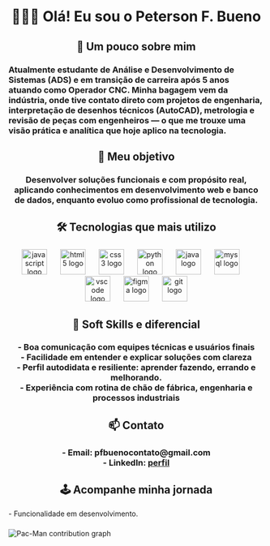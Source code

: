 <h1 align="center">👋🏽😊 Olá! Eu sou o Peterson F. Bueno</h1>

###

<h2 align="center">📖 Um pouco sobre mim</h2>

###

<h3 align="left">Atualmente estudante de Análise e Desenvolvimento de Sistemas (ADS) e em transição de carreira após 5 anos atuando como Operador CNC. Minha bagagem vem da indústria, onde tive contato direto com projetos de engenharia, interpretação de desenhos técnicos (AutoCAD), metrologia e revisão de peças com engenheiros — o que me trouxe uma visão prática e analítica que hoje aplico na tecnologia.</h3>

###

<h2 align="center">🎯 Meu objetivo</h2>

###

<h3 align="center">Desenvolver soluções  funcionais e com propósito real, aplicando conhecimentos em desenvolvimento web e banco de dados, enquanto evoluo como profissional de tecnologia.</h3>

###

<h2 align="center">🛠️ Tecnologias que mais utilizo</h2>

###

<div align="center">
  <img src="https://cdn.jsdelivr.net/gh/devicons/devicon/icons/javascript/javascript-original.svg" height="50" alt="javascript logo"  />
  <img width="18" />
  <img src="https://cdn.jsdelivr.net/gh/devicons/devicon/icons/html5/html5-original.svg" height="50" alt="html5 logo"  />
  <img width="18" />
  <img src="https://cdn.jsdelivr.net/gh/devicons/devicon/icons/css3/css3-original.svg" height="50" alt="css3 logo"  />
  <img width="18" />
  <img src="https://cdn.jsdelivr.net/gh/devicons/devicon/icons/python/python-original.svg" height="50" alt="python logo"  />
  <img width="18" />
  <img src="https://cdn.jsdelivr.net/gh/devicons/devicon/icons/java/java-original.svg" height="50" alt="java logo"  />
  <img width="18" />
  <img src="https://cdn.jsdelivr.net/gh/devicons/devicon/icons/mysql/mysql-original.svg" height="50" alt="mysql logo"  />
  <img width="18" />
  <img src="https://cdn.jsdelivr.net/gh/devicons/devicon/icons/vscode/vscode-original.svg" height="50" alt="vscode logo"  />
  <img width="18" />
  <img src="https://skillicons.dev/icons?i=figma" height="50" alt="figma logo"  />
  <img width="18" />
  <img src="https://skillicons.dev/icons?i=git" height="50" alt="git logo"  />
</div>

###

<h2 align="center">💼 Soft Skills e diferencial</h2>

###

<h3 align="center">-  Boa comunicação com equipes técnicas e usuários finais<br>- Facilidade em entender e explicar soluções com clareza<br>- Perfil autodidata e resiliente: aprender fazendo, errando e melhorando. <br>- Experiência com rotina de chão de fábrica, engenharia e processos industriais</h3>

###

<h2 align="center">📫 Contato</h2>

###

<h3 align="center">- Email: pfbuenocontato@gmail.com  <br>- LinkedIn: <a href="https://www.linkedin.com/in/peterson-fbueno" target="_blank">perfil</a></h3>

###

<h2 align="center">🕹️ Acompanhe minha jornada</h2>
  - Funcionalidade em desenvolvimento.

###
<picture>
  <source media="(prefers-color-scheme: dark)" srcset="https://raw.githubusercontent.com/peter-bueno/peter-bueno/output/pacman-contribution-graph-dark.svg">
  <source media="(prefers-color-scheme: light)" srcset="https://raw.githubusercontent.com/peter-bueno/peter-bueno/output/pacman-contribution-graph.svg">
  <img alt="Pac-Man contribution graph" src="https://raw.githubusercontent.com/peter-bueno/peter-bueno/output/pacman-contribution-graph.svg">
</picture>

###
